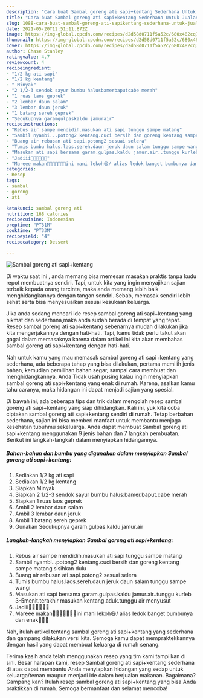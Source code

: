 ```yaml
---
description: "Cara buat Sambal goreng ati sapi+kentang Sederhana Untuk Jualan"
title: "Cara buat Sambal goreng ati sapi+kentang Sederhana Untuk Jualan"
slug: 1088-cara-buat-sambal-goreng-ati-sapikentang-sederhana-untuk-jualan
date: 2021-05-20T12:51:11.872Z
image: https://img-global.cpcdn.com/recipes/d2d58d0711f5a52c/680x482cq70/sambal-goreng-ati-sapikentang-foto-resep-utama.jpg
thumbnail: https://img-global.cpcdn.com/recipes/d2d58d0711f5a52c/680x482cq70/sambal-goreng-ati-sapikentang-foto-resep-utama.jpg
cover: https://img-global.cpcdn.com/recipes/d2d58d0711f5a52c/680x482cq70/sambal-goreng-ati-sapikentang-foto-resep-utama.jpg
author: Chase Stanley
ratingvalue: 4.7
reviewcount: 4
recipeingredient:
- "1/2 kg ati sapi"
- "1/2 kg kentang"
- " Minyak"
- "2 1/2-3 sendok sayur bumbu halusbamerbaputcabe merah"
- "1 ruas laos geprek"
- "2 lembar daun salam"
- "3 lembar daun jeruk"
- "1 batang sereh geprek"
- "Secukupnya garamgulpaskaldu jamurair"
recipeinstructions:
- "Rebus air sampe mendidih.masukan ati sapi tunggu sampe matang"
- "Sambil nyambi...potong2 kentang.cuci bersih dan goreng kentang sampe matang sisihkan dulu"
- "Buang air rebusan ati sapi.potong2 sesuai selera"
- "Tumis bumbu halus.laos.sereh.daun jeruk daun salam tunggu sampe wangi"
- "Masukan ati sapi bersama garam.gulpas.kaldu jamur.air..tunggu kurleb 3-5menit.terakhir masukan kentang.aduk.tunggu air menyusut"
- "Jadiii🤗🤗🤗🤗🤤🤤"
- "Mareee makan🤗🤗🤗🤤🤤🤤🤤ini mani lekoh😆/ alias ledok banget bumbunya dan enak🤤🤤🤤"
categories:
- Resep
tags:
- sambal
- goreng
- ati

katakunci: sambal goreng ati 
nutrition: 168 calories
recipecuisine: Indonesian
preptime: "PT31M"
cooktime: "PT33M"
recipeyield: "4"
recipecategory: Dessert

---
```



![Sambal goreng ati sapi+kentang](https://img-global.cpcdn.com/recipes/d2d58d0711f5a52c/680x482cq70/sambal-goreng-ati-sapikentang-foto-resep-utama.jpg)

Di waktu  saat ini , anda memang bisa memesan masakan praktis tanpa kudu repot membuatnya sendiri. Tapi, untuk kita yang ingin menyajikan sajian terbaik kepada orang tercinta, maka anda memang lebih baik menghidangkannya dengan tangan sendiri. Sebab, memasak sendiri lebih sehat serta bisa menyesuaikan sesuai kesukaan keluarga.

Jika anda sedang mencari ide resep sambal goreng ati sapi+kentang yang nikmat dan sederhana,maka anda sudah berada di tempat yang tepat. Resep sambal goreng ati sapi+kentang  sebenarnya mudah dilakukan jika kita mengerjakannya dengan hati-hati. Tapi, kamu tidak perlu takut akan gagal dalam memasaknya 
karena dalam artikel ini kita akan membahas sambal goreng ati sapi+kentang dengan hati-hati.  



Nah untuk kamu yang mau memasak sambal goreng ati sapi+kentang yang sederhana, ada beberapa tahap yang bisa dilakukan, pertama memilih jenis bahan, kemudian pemilihan bahan segar, sampai cara membuat dan menghidangkannya. Anda Tidak usah pusing kalau ingin menyiapkan sambal goreng ati sapi+kentang yang enak di rumah. Karena, asalkan kamu  tahu caranya, maka hidangan ini dapat menjadi sajian yang spesial.

Di bawah ini, ada beberapa tips dan trik dalam mengolah resep sambal goreng ati sapi+kentang yang siap dihidangkan. Kali ini, yuk kita coba ciptakan sambal goreng ati sapi+kentang sendiri di rumah. Tetap berbahan sederhana, sajian ini bisa memberi manfaat untuk membantu menjaga kesehatan tubuhmu sekeluarga. Anda dapat membuat Sambal goreng ati sapi+kentang menggunakan 9 jenis bahan dan 7 langkah pembuatan. Berikut ini langkah-langkah dalam menyiapkan hidangannya.

<!--inarticleads1-->

##### Bahan-bahan dan bumbu yang digunakan dalam menyiapkan Sambal goreng ati sapi+kentang:

1. Sediakan 1/2 kg ati sapi
1. Sediakan 1/2 kg kentang
1. Siapkan  Minyak
1. Siapkan 2 1/2-3 sendok sayur bumbu halus:bamer.baput.cabe merah
1. Siapkan 1 ruas laos geprek
1. Ambil 2 lembar daun salam
1. Ambil 3 lembar daun jeruk
1. Ambil 1 batang sereh geprek
1. Gunakan Secukupnya garam.gulpas.kaldu jamur.air




<!--inarticleads2-->

##### Langkah-langkah menyiapkan Sambal goreng ati sapi+kentang:

1. Rebus air sampe mendidih.masukan ati sapi tunggu sampe matang
1. Sambil nyambi...potong2 kentang.cuci bersih dan goreng kentang sampe matang sisihkan dulu
1. Buang air rebusan ati sapi.potong2 sesuai selera
1. Tumis bumbu halus.laos.sereh.daun jeruk daun salam tunggu sampe wangi
1. Masukan ati sapi bersama garam.gulpas.kaldu jamur.air..tunggu kurleb 3-5menit.terakhir masukan kentang.aduk.tunggu air menyusut
1. Jadiii🤗🤗🤗🤗🤤🤤
1. Mareee makan🤗🤗🤗🤤🤤🤤🤤ini mani lekoh😆/ alias ledok banget bumbunya dan enak🤤🤤🤤




Nah, itulah artikel tentang  sambal goreng ati sapi+kentang  yang sederhana dan gampang dilakukan versi kita. Semoga kamu dapat mempraktekkannya dengan hasil yang dapat membuat keluarga di rumah senang. 

Terima kasih anda telah menggunakan resep yang tim kami tampilkan di sini. Besar harapan kami, resep  Sambal goreng ati sapi+kentang sederhana di atas dapat membantu Anda menyiapkan hidangan yang sedap untuk keluarga/teman maupun menjadi ide dalam berjualan makanan. Bagaimana? Gampang kan? Itulah resep sambal goreng ati sapi+kentang yang bisa Anda praktikkan di rumah. Semoga bermanfaat dan selamat mencoba!

